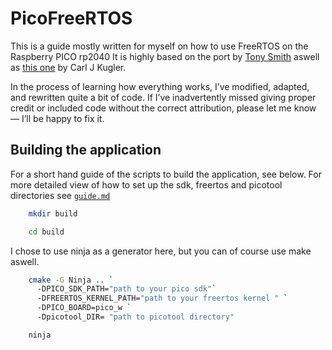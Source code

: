 # PicoFreeRTOS


This is a guide mostly written for myself on how to use FreeRTOS on the Raspberry PICO rp2040
It is highly based on the port by [Tony Smith](https://github.com/smittytone/RP2040-FreeRTOS/tree/main)
aswell as [this one](https://github.com/carlk3/FreeRTOS-FAT-CLI-for-RPi-Pico/blob/master/src/FreeRTOS%2BFAT%2BCLI/src/freertos_callbacks.c) by Carl J Kugler. 

In the process of learning how everything works, I’ve modified, adapted, and rewritten quite a bit of code. If I’ve inadvertently missed giving proper credit or included code without the correct attribution, please let me know — I’ll be happy to fix it.


## Building the application

For a short hand guide of the scripts to build the application, see below. For more detailed view of how to set up the sdk, freertos and picotool directories see [`guide.md`](guide.md)

```bash
    mkdir build
```

```bash
    cd build
```

I chose to use ninja as a generator here, but you can of course use make aswell. 

```bash
    cmake -G Ninja .. `
      -DPICO_SDK_PATH="path to your pico sdk"`
      -DFREERTOS_KERNEL_PATH="path to your freertos kernel " `
      -DPICO_BOARD=pico_w `
      -Dpicotool_DIR= "path to picotool directory"
```

```bash
    ninja
```




